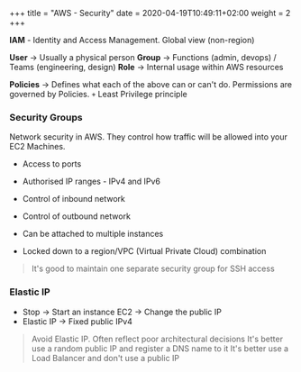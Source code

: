 +++
title = "AWS - Security"
date = 2020-04-19T10:49:11+02:00
weight = 2
+++

**IAM** - Identity and Access Management. Global view (non-region)

**User** -> Usually a physical person
**Group** -> Functions (admin, devops) / Teams (engineering, design)
**Role** -> Internal usage within AWS resources

**Policies** -> Defines what each of the above can or can't do. Permissions are governed by Policies. `+` Least Privilege principle


### Security Groups

Network security in AWS. They control how traffic will be allowed into your EC2 Machines.

* Access to ports
* Authorised IP ranges - IPv4 and IPv6
* Control of inbound network
* Control of outbound network

* Can be attached to multiple instances
* Locked down to a region/VPC (Virtual Private Cloud) combination

> It's good to maintain one separate security group for SSH access

### Elastic IP

* Stop -> Start an instance EC2 -> Change the public IP
* Elastic IP -> Fixed public IPv4

> Avoid Elastic IP. Often reflect poor architectural decisions
> It's better use a random public IP and register a DNS name to it
> It's better use a Load Balancer and don't use a public IP